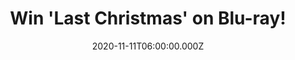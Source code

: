 ---
campaign-uuid: "c-9ab65a29-4db5-4a74-9d92-7d5bed4ba863"
type: "Competition"
category: "Entertainment"
date: "2020-11-11T06:00:00.000Z"
end-date: "2020-12-10T23:59:00.000Z"
disable-form: false
is_promoted: false
has_entry_page: true
title: "Win 'Last Christmas' on Blu-ray!"
competition-description: "<p>London during Christmas is the most wonderful time of\
  \ the year. That's why we are giving you the chance of winning 'Last Christmas'\
  \ on Blu-ray. A romantic comedy with an amazing cast, starring: Emilia Clarke, Henry\
  \ Golding & many more for you to discover.</p>\n<p>Click below for a chance to win.</p>\n"
hero-header: "Win 'Last Christmas' on Blu-ray!"
terms-confirmation: "N/A"
banner-img: "https://assets.expresslyapp.com/asset-c7f79a60-f829-474c-8fd9-784455f4b1c6.jpg"
logo-left-href: "http://club.expressly.io"
logo-left-image: "https://assets.expresslyapp.com/asset-8f2734b2-b7bf-4ec8-aa2c-8aa041ac6fe6.jpg"
logo-left-title: "Expressly club"
bg-image-hero: "https://assets.expresslyapp.com/asset-a6bcac13-edf8-4124-8efb-59e0234b03b2.jpg"
bg-image-first: "https://assets.expresslyapp.com/asset-0e1707b9-1464-4e99-9673-bdd7a1d71ca5.jpg"
section1-content: "<p>Kate (Emilia Clarke) harumphs around London, a bundle of bad\
  \ decisions accompanied by the jangle of bells on her shoes, another irritating\
  \ consequence from her job as an elf in a year-round Christmas shop. Tom (Henry\
  \ Golding) seems too good to be true when he walks into her life and starts to see\
  \ through so many of Kate’s barriers. As London transforms into the most wonderful\
  \ time of the year, nothing should work for these two. But sometimes, you gotta\
  \ let the snow fall where it may, you gotta listen to your heart … and you gotta\
  \ have faith.</p>\n"
entry-title: "Win 'Last Christmas' on Blu-ray!"
entry-content: "<p>Enter the draw to win 'Last Christmas' on Blu-ray by completing\
  \ the form below before 23:59 on the 10th of December 2020.</p>\n"
has-winner: false
prize-description: "'Last Christmas' on Blu-ray!"
special-conditions: "Multiple entries are allowed up to one every day."
country-restrictions:
- "GB"
---